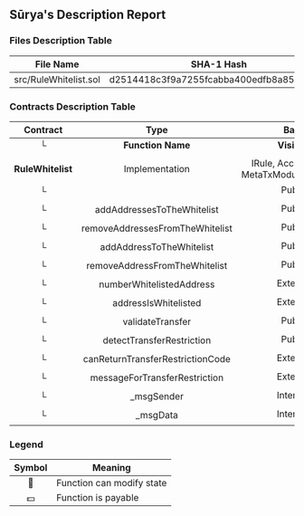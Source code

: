 ## Sūrya's Description Report

### Files Description Table


|  File Name  |  SHA-1 Hash  |
|-------------|--------------|
| src/RuleWhitelist.sol | d2514418c3f9a7255fcabba400edfb8a85d7c076 |


### Contracts Description Table


|  Contract  |         Type        |       Bases      |                  |                 |
|:----------:|:-------------------:|:----------------:|:----------------:|:---------------:|
|     └      |  **Function Name**  |  **Visibility**  |  **Mutability**  |  **Modifiers**  |
||||||
| **RuleWhitelist** | Implementation | IRule, AccessControl, MetaTxModuleStandalone |||
| └ | <Constructor> | Public ❗️ | 🛑  | MetaTxModuleStandalone |
| └ | addAddressesToTheWhitelist | Public ❗️ | 🛑  | onlyRole |
| └ | removeAddressesFromTheWhitelist | Public ❗️ | 🛑  | onlyRole |
| └ | addAddressToTheWhitelist | Public ❗️ | 🛑  | onlyRole |
| └ | removeAddressFromTheWhitelist | Public ❗️ | 🛑  | onlyRole |
| └ | numberWhitelistedAddress | External ❗️ |   |NO❗️ |
| └ | addressIsWhitelisted | External ❗️ |   |NO❗️ |
| └ | validateTransfer | Public ❗️ |   |NO❗️ |
| └ | detectTransferRestriction | Public ❗️ |   |NO❗️ |
| └ | canReturnTransferRestrictionCode | External ❗️ |   |NO❗️ |
| └ | messageForTransferRestriction | External ❗️ |   |NO❗️ |
| └ | _msgSender | Internal 🔒 |   | |
| └ | _msgData | Internal 🔒 |   | |


### Legend

|  Symbol  |  Meaning  |
|:--------:|-----------|
|    🛑    | Function can modify state |
|    💵    | Function is payable |
